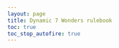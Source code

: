 ```yaml
---
layout: page
title: Dynamic 7 Wonders rulebook
toc: true
toc_stop_autofire: true
---
```


<script type="text/javascript">

function toggleEd() {
  return toggle('#cylonleader');
}

function toggle(id) {
  if (readCheckbox(id)) { 
    $(id).prop('checked', false);
  } else { 
    $(id).prop('checked', true);
  }
  flipSwitches();
  return false; 

}

function readCheckbox(id) {
  return $(id).is(':checked')
}

function enable(id) {
  $(id).removeAttr('disabled');
}

function forbidCheckbox(id) {
  $(id).prop('checked', false)
       .prop('disabled', true);
}

function mandateCheckbox(id) {
  $(id).prop('checked', true)
       .prop('disabled', true);
}


function forbidMenu(id) {
  $(id).prop('disabled', true);
  if ( $(id).is(':selected')) {
    $(id).removeAttr('selected');
  }
}

function validateForm() {
  if (readCheckbox('#pegasus')) {
    enable('#newcaprica');
    enable('#forceexodus');
  } else {
    forbidCheckbox('#forceexodus');
    forbidMenu('#newcaprica');
  }
  // Exodus checkboxes only allowed with Exodus.
  if ( readCheckbox('#exodus') ) {
    // Enable those boxes
    enable('#personalgoal');
    enable('#finalfive');
    enable('#cylonfleet');
    enable('#forcepegasus');
    enable('#ioniannebula');
  } else {
    // Disable them and also make sure they're not checked.
    forbidCheckbox('#personalgoal');
    forbidCheckbox('#finalfive');
    forbidCheckbox('#cylonfleet');
    forbidCheckbox('#forcepegasus');
    forbidMenu('#ioniannebula');
  }
  if ( $('#ioniannebula').is(':selected')
       || $('#allendings').is(':selected')
       || ! readCheckbox('#exodus') ) {
    forbidCheckbox('#allyseasons');
  } else {
    enable('#allyseasons');
  }
  
  // Loyalty deck styles only apply in certain scenarios
  if ($('#ioniannebula').is(':selected')
       || readCheckbox('#allyseasons') 
       || readCheckbox('#personalgoal')) {
     // Exodus style is required.
     forbidCheckbox('#forcepegasus');
     forbidCheckbox('#forceexodus');
   }
  
  if (readCheckbox('#forceexodus')) {
    // Obviously can't have both on at the same time
    forbidCheckbox('#forcepegasus');
  } else if (readCheckbox('#forcepegasus') || readCheckbox('#exodus')) {
    // Also, no point in "forcing" Exodus if it's already on
    forbidCheckbox('#forceexodus');
  }
  
  if (readCheckbox('#daybreak')) {
    enable('#searchforhome');
    if ( ! $('#searchforhome').is(':selected')
         && ! $('#allendings').is(':selected')) {
      enable('#forcedemetrius');
    } else {
      forbidCheckbox('#forcedemetrius');
    }
  } else {
    forbidMenu('#searchforhome');
    forbidCheckbox('#forcedemetrius');
  }
  if (readCheckbox('#pegasus') || readCheckbox('#daybreak')) {
    enable('#cylonleader');
  } else {
    forbidCheckbox('#cylonleader');
  }
  
  if (readCheckbox('#cylonleader') || readCheckbox('#daybreak')) {
    // Sympathizer rules don't apply
    forbidCheckbox('#nosympathizer');
    forbidCheckbox('#sympatheticcylon');
  } else {
    enable('#nosympathizer');
    enable('#sympatheticcylon');
  }
  if (readCheckbox('#sympatheticcylon')) {
    forbidCheckbox('#nosympathizer');
  } else if (readCheckbox('#nosympathizer')) {
    forbidCheckbox('#sympatheticcylon');
  }
  
  if (! readCheckbox('#daybreak') &&
        (readCheckbox('#cylonleader') || readCheckbox('#sympatheticcylon'))) {
    // Agenda cards are possible, might want to override
    enable('#forcemotive');
  } else {
    forbidCheckbox('#forcemotive');
  }
  
  if (readCheckbox('#daybreak') || readCheckbox('#pegasus')
      || readCheckbox('#sympatheticcylon')) {
    forbidCheckbox('#forceoverlay');  
  } else {
    enable('#forceoverlay');
  }
  
}

function highlight(theClass) {
  // Don't highlight the "no" classes, except for "nosympathizer"
  if (theClass === "nosympathizer" || ! /^no/.test(theClass)) {
    $('.' + theClass).css({"background-color":"lightyellow"});
  }
}

function unhighlight(theClass) {
  $('.' + theClass).css({"background-color":""});
}

function flipSwitches () {
  // Step 1: validate the form. Uncheck and disable items that aren't
  // allowed.
  
  validateForm();
  
  // Step 2: Collect lists of classes to hide and show.
  var showThese = [];
  var hideThese = [];
  var pullFrom = 'input,option';
  //if (readCheckbox('#allendings')) {
    // Actually, don't read the endings, we'll do that now.
    pullFrom = 'input';
    showThese = ['cities', 'leaders', 'babel', 'armada'];
    hideThese = ['no-cities', 'no-leaders', 'no-babel', 'no-armada'];
  //}
  
  $(pullFrom).each(function(index, element) {
    if ($(this).is(':checked')) {
      showThese.push($(this).attr('id'));
      hideThese.push('no'+$(this).attr('id'));
    } else {
      showThese.push('no'+$(this).attr('id'));
      hideThese.push($(this).attr('id'));
    }
  });  
  
  if (readCheckbox('#daybreak') 
      || readCheckbox('#pegasus')
      || readCheckbox('#exodus')) {
    showThese.push('expansion');
    hideThese.push('noexpansion');
  } else {
    showThese.push('noexpansion');
    hideThese.push('expansion');
  }
  
  if (readCheckbox('#pegasus') || readCheckbox('#exodus')) {
    showThese.push('execution');
    hideThese.push('noexecution');
  } else {
    showThese.push('noexecution');
    hideThese.push('execution');
  }

  // Exodus loyalty if either:
  //    Exodus is enabled, and hasn't been forced off
  //    Or we've forced Exodus rules to be on
  if ( (readCheckbox('#exodus') && ! readCheckbox('#forcepegasus'))
       || readCheckbox('#forceexodus')) {
    showThese.push('exodusloyalty');
    hideThese.push('noexodusloyalty');
  } else {
    showThese.push('noexodusloyalty');
    hideThese.push('exodusloyalty');
  }
  
  if (readCheckbox('#daybreak') || readCheckbox('#pegasus')) {
    showThese.push('treachery');
    hideThese.push('notreachery');
  } else {
    showThese.push('notreachery');
    hideThese.push('treachery');
  }
  
  if (readCheckbox('#cylonleader') || readCheckbox('#sympatheticcylon')) {
    showThese.push('infiltrator');
    hideThese.push('noinfiltrator');
    if (readCheckbox('#daybreak') || readCheckbox('#forcemotive')) {
      showThese.push('motive');
      hideThese.push('agenda');
    } else {
      showThese.push('agenda');
      hideThese.push('motive');
    }
  } else {
    showThese.push('noinfiltrator');
    hideThese.push('infiltrator');
    hideThese.push('agenda');
    hideThese.push('motive');
  }

  
  if (readCheckbox('#ioniannebula') 
       || readCheckbox('#allendings')
       || readCheckbox('#allyseasons')) {
    showThese.push('allies');
    hideThese.push('noallies');
  } else {
    showThese.push('noallies');
    hideThese.push('allies');
  }
  
  if (readCheckbox('#pegasus') || readCheckbox('#daybreak')
      || readCheckbox('#sympatheticcylon')
      || readCheckbox('#forceoverlay')) {
    showThese.push('overlay');
    hideThese.push('nooverlay');  
  } else {
    showThese.push('nooverlay');
    hideThese.push('overlay');
  }
  
  if (readCheckbox('#searchforhome')
        || readCheckbox('#forcedemetrius')
        || readCheckbox('#allendings')) {
    showThese.push('demetrius');
    hideThese.push('nodemetrius');
  } else {
    showThese.push('nodemetrius');
    hideThese.push('demetrius');
  }
  
  // Step 3: Show all the classes that need showing. 
  for (i in showThese) {
    $('.'+showThese[i]).show();
    // Highlight if requested
    if (readCheckbox('#highlight')) {
      highlight(showThese[i]);
    } else {
      unhighlight(showThese[i]);
    }
  }
  // Step 4: Hide all the classes that need hiding. Since we do this 
  // last, that means a given tag needs *all* elements to be visible,
  // or in other words, each list of tags is ANDed together.
  for (i in hideThese) {
    $('.'+hideThese[i]).hide();
  }
  
  // Step 5: Fix the rowspan on the basestar attack table. It has to
  // change based on the options set.
  var rowspan = 3;
  if (readCheckbox('#daybreak')) {
    // Additional one for assault raptors
    rowspan++;
  }
  if ( readCheckbox('#cylonfleet')) {
    // Remove the nuke row
    rowspan--;
  }
  $('#basestardamage').attr('rowspan', rowspan);
    
  // Step 5: Refresh the table of contents.
  $('#toc').toc({showSpeed: 0});
  
  // Save to local storage
  save();
  
  // Update the share URL box
  var url = window.location.origin + window.location.pathname + "?" + buildStateString();
  $('#generatedUrl').val(url);

}

function save() {
  if (window.sessionStorage){
    try {
      $('input,option').each(function(index, element) {
        if (readCheckbox('#'+$(this).attr('id') )) { 
          window.sessionStorage.setItem($(this).attr('id'), "1");
        } else {
          window.sessionStorage.removeItem($(this).attr('id'));
        }
      });  
    } catch (err) {
      // Probably not allowed. That's okay, this
      // feature is optional so silently failing
      // is okay. 
    }
  }
}

// find all the selected / checked items and return a
// querystring representing them
function buildStateString() {
  qs = [];
  $('input,option').each(function(index, element) {
    id = $(this).attr('id');
    if (readCheckbox('#' + id)) {
      qs.push(id);
    }
  });
  return qs.join('&');
}

// enable this id (check it or select it)
function setValue(id) {
  if (!/^[a-zA-Z][a-zA-Z0-9\-\_]+$/.test(id)) {
    return false;
  }
  var el = $('#'+id);
  
  if (el.length === 0) {
    return false;
  }
  
  if (el.is('option') || el.is('input')) {
    el.prop('checked', true);
    el.prop('selected', true);

    return true;
  }
  
  return false;
}

// This is the page initialization code
$(function () {
  // Obviously, we have JavaScript if this is running.
  $(".nojs").hide();
  $(".js").show();

  var foundConfig = false;
  // queryparam exists?
  var qs = window.location.search;
  if (!!qs) {
    // use querystring to set values
    qs = qs.replace("?", '').split('&');
    for (var i=0; i < qs.length; i++) {
      if (setValue(qs[i])) {
        foundConfig = true;
      }
    }
  }
  
  if (foundConfig) {
    // Disable configuration, since this is preconfigured.
    // But they can choose to remove the configuration if desired.
    $(".preconfigured").show();
    $(".nopreconfigured").hide();
  } else {
    // state exists?
    if (window.sessionStorage){
      for (id in window.sessionStorage) {
        setValue(id);
      }
    }
    // Show the real config form
    $("#configform").show();
    // There is no preconfiguration here. Set CSS accordingly.
    $(".preconfigured").hide();
    $(".nopreconfigured").show();

  }
  $('#configform').change(flipSwitches);
  flipSwitches();
});

</script>

<form id="configform" style="display: none;">
  <fieldset id="configbox">
    <legend>Configuration:</legend>
      <label><input type="radio" name="edition" id="Ed1" /> 1st Edition</label>
      <label><input type="radio" name="edition" id="Ed2" /> 2nd Edition</label>
    <hr>
    <label><input type="checkbox" name="wonderpack" id="wonderpack"> Wonder Pack</label><br>
    <label><input type="checkbox" name="catan" id="catan"> Catan Wonder</label><br>
    <hr>
    <label><input type="checkbox" name="leaders" id="leaders"> Leaders</label><br>
    <div style="margin-left: 20px" class="leaders">
        <label><input type="checkbox" name="leaders-anniversary">Leaders Anniversary Pack</label>
    </div>
    <label><input type="checkbox" name="cities" id="cities"> Cities</label><br>
    <div style="margin-left: 20px" class="cities">
        <label><input type="checkbox" name="cities-anniversary">Cities Anniversary Pack</label>
    </div>
    <label><input type="radio" name="babeledifice" id="babel"> Babel</label><br>
    <div style="margin-left: 20px" class="babel">
        <label><input type="checkbox" name="tower" id="tower"> Babel Tower</label>
        <label><input type="checkbox" name="greatprojects" id="greatprojects"> Babel Great Projects</label>
    </div>
    <label><input type="radio" name="babeledifice" id="edifice"> Edifice</label><br>
    <label><input type="checkbox" name="armada" id="armada"> Armada</label><br>
    <div style="margin-left: 20px" class="siracusa">
        <label><input type="checkbox" name="siracusa" id="siracusa">Siracusa Wonder</label>
    </div>
    <label>Share this configuration: 
      <input style="width: 100%;" type="text" id="generatedUrl" name="generatedUrl" />
    </label>
  </fieldset>
</form>

<form id="preconfigform" class="preconfigured" style="display: none;">
    <fieldset id="preconfigbox">
        <legend>Configuration:</legend>
        <p>This link was pre-configured. <a href="{{ site.baseurl }}rulebook.html">
        Click here to go back to the configurable rulebook</a></p>

        <p>
        This configuration includes:</p>
        <ul>
            <li class="Ed1">1st Edition</li>
            <li class="Ed2">2nd Edition</li>
        </ul>
        <ul>
            <li class="wonderpack">Wonder Pack</li>
            <li class="catan">Catan</li>
        </ul>
        <ul>
            <li class="leaders">Leaders<span class="leaders-anniversary"> and Leaders Anniversary Pack</span></li>
            <li class="cities">Cities<span class="cities-anniversary"> and Cities Anniversary Pack</span></li>
            <li class="babel">Babel
            <ul>
                <li class="tower">Babel Tower</li>
                <li class="greatprojects">BabelGreat Projects</li>
            </ul></li>
            <li class="edifice">Edifice</li>
            <li class="armada">Armada</li>
        </ul>
    </fieldset>
</form>

<form id="nojsform" class="nojs">
  <fieldset id="preconfigbox">
    <legend>Configuration:</legend>
    <p>JavaScript is either not enabled or not working. The rules for 
    including every expansion, with no variants enabled, will
    be shown instead, along with the rules for each possible ending. </p>
  </fieldset>
</form>


<div class="help" markdown="1">
## Help

Use the checkboxes and menus above to select a configuration of Battlestar Galactica expansions, modules, and variants. Some items might be disabled if they conflict with another selected option. 

### All endings

Many variants exist that add *all* the endings to the game. None of them are included here, but you can still use this rulebook for such a game by selecting "all endings". This will show all of the official rules for every ending. Whichever variant you are using will tell you how to proceed through all the endings, but when you need to resolve "normal" gameplay events and issues they will be available.

### Agendas and Motives

Pegasus and Daybreak both added Cylon Leaders, but the way that Cylon Leaders win is different in Daybreak. You can choose to "backport" Motive cards to the Pegasus elements that use Agenda cards (Cylon Leaders and Sympathetic Cylon). The reverse (using Agenda cards in Daybreak for Cylon Leaders) isn't integrated into the rules, because Agenda cards are very simple and don't have any rule conflicts. All you have to do is:

- Give the Cylon Leader a Hostile (for a 5 or 7 player game) or Sympathetic (4 or 6 player game) Agenda card when the first round of Loyalty cards goes out.
- Ignore any mention of Motive cards in the rules. 
- Use the text of the Agenda card to determine whether the Cylon Leader wins or loses at the end of the game. 

### Sympathizer variants

The "Sympathizer" role from the base game is intended to be a sort of "half-Cylon": if the game is going well for the humans, a new Cylon is added (with some restrictions), but if not, a human player is merely sent to the Brig. 

This card proved to be rather unpopular for a few reasons. For one, the unlucky player who becomes a Cylon via the Sympathizer card is immediately revealed as a Cylon and doesn't get to secretly sabotage the humans, and even as a Cylon they do not get a Super Crisis and cannot use the Cylon Fleet location, removing over a quarter of their possible Cylon actions. Secondly, it adds an incentive for the humans to sabotage themselves before the Sleeper Agent phase so that the Sympathizer stays human. 

There are a few options for avoiding the Sympathizer. Daybreak and Pegasus add Cylon Leaders, special characters who are almost literally half-Cylons and therefore remove the need for a Sympathizer when they are used. Pegasus adds the option of using the "Sympathetic Cylon" Loyalty card, which is very similar to the Sympathizer but instead changes a player into essentially a Cylon Leader. As a variant, you can even choose to just use the Sympathetic Cylon without the rest of Pegasus. 

Daybreak replaces both the "Sympathizer" and "Sympathetic Cylon" with "The Mutineer", a player who gets lots of Mutiny cards, so no variant is necessary to avoid the Sympathizer using this expansion. 

The simplest option, however, requiring no expansions at all, is the "No Sympathizer" variant which was officially released by Fantasy Flight Games. It just handicaps the humans and allows Cylons to draw more cards. 

### Allies for All Seasons

This variant was designed by Alexander DeSouza. It allows the "Ally" mechanic to be added to a game without having to use the entire Ionian Nebula ending. 

### Loyalty deck variants

The Loyalty deck variants have to do with the Exodus "extra card" rule change. In Pegasus, an executed human player always comes back as a human. This is a little unfortunate from a story perspective: the humans can perform a rather gruesome, but guaranteed, Cylon test for a relatively small cost. Exodus changes this, and always leaves an extra Loyalty card in the deck. This has two effects: an executed human may come back as a Cylon, but a Cylon card might remain in the deck, never dealt to a player at all. 

Both have their pros and cons. The Pegasus version has the advantage that the game is never short a Cylon. The Exodus version has more intrigue, and avoids giving the humans a perverse incentive to kill their own teammates. The Exodus version starts to make even more sense when Personal Goal and Final Five cards are included, because even if an executed human comes back as a human, they may be stuck with one of these human-hostile cards. The Pegasus version starts to make more sense with fewer players, since it becomes more likely that the remaining card will be a Cylon. 

Some game mechanics depend on the Exodus version, like Personal Goal cards and some Ally cards. When those are enabled, you will be forced to use the Exodus style. Otherwise, you can choose whichever one you like best: guaranteed Cylons but also an easy test, or more uncertainty and the possibility of a missing Cylon. You could also pick one, but add an additional rule to mitigate the downsides. Some examples include:

- Exodus rules, then at distance 7, all human players roll the die. The lowest receives the final Loyalty card, guaranteeing that the last Cylon gets out at some point.
- Pegasus rules, but a new human character must draw from a special deck that is half “Personal Goal”/”Final Five” cards, half normal “Not A Cylon” cards. They’ll still be a guaranteed human, but dealing with the special Loyalty card can penalize the humans for killing an innocent.
- Exodus rules, then at the end of the game, if the remaining card was a Cylon, deduct 1 from each resource as a handicap before declaring a human victory.

</div>


{% include toc.html %}

<div id="statictoc" class="nojs">
<i>Jump to...</i> <ol><li><a href="#introduction">Introduction</a></li><li><a href="#the-basics">The basics</a><ol><li><a href="#strategy">Strategy</a></li></ol></li><li><a href="#game-setup">Game setup</a><ol><li><a href="#game-board">Game board</a></li><li><a href="#pegasus">Pegasus</a></li><li><a href="#exodus">Exodus</a></li><li><a href="#daybreak">Daybreak</a></li><li><a href="#kobol-ending">Kobol ending</a></li><li><a href="#new-caprica-ending">New Caprica ending</a></li><li><a href="#ionian-nebula-ending">Ionian Nebula ending</a></li><li><a href="#search-for-home-ending">Search for Home ending</a></li><li><a href="#choosing-characters">Choosing characters</a></li><li><a href="#loyalty-deck">Loyalty Deck</a></li><li><a href="#first-hand-of-cards">First hand of cards</a></li><li><a href="#ionian-nebula-additional-setup">Ionian Nebula additional setup</a></li><li><a href="#rule-reminders">Rule reminders</a></li></ol></li><li><a href="#playing-the-game">Playing The Game</a><ol><li><a href="#game-turn">Game turn</a></li><li><a href="#player-terminology">Player terminology</a></li><li><a href="#secrecy">Secrecy</a></li><li><a href="#resolving-rule-conflicts">Resolving rule conflicts</a></li><li><a href="#component-limitations">Component limitations</a></li><li><a href="#die-rolls">Die rolls</a></li><li><a href="#timing">Timing</a></li><li><a href="#resources">Resources</a></li><li><a href="#trauma-tokens">Trauma Tokens</a><ol><li><a href="#trauma-tokens-on-locations">Trauma tokens on locations</a></li></ol></li><li><a href="#ally-cards">Ally cards</a><ol><li><a href="#placing-a-new-ally">Placing a new Ally</a></li><li><a href="#ally-replaced-with-player-or-location-damaged">Ally replaced with player, or location damaged</a></li></ol></li><li><a href="#demetrius--missions">Demetrius &amp; Missions</a></li><li><a href="#rebel-basestar-human-or-cylon">Rebel Basestar (human or Cylon)</a></li><li><a href="#character-sheets">Character sheets</a></li><li><a href="#once-per-game">Once per game</a></li><li><a href="#loyalty-cards">Loyalty cards</a><ol><li><a href="#personal-goal-cards">Personal Goal cards</a></li><li><a href="#final-five-cards">Final Five cards</a></li><li><a href="#the-mutineer">The Mutineer</a></li></ol></li><li><a href="#mutiny-cards">Mutiny cards</a><ol><li><a href="#drawing-a-second-mutiny-card">Drawing a second Mutiny card</a></li><li><a href="#discarding-treachery-cards-and-gaining-mutiny-cards">Discarding Treachery cards and gaining Mutiny cards</a></li></ol></li><li><a href="#cylon-players">Cylon Players</a><ol><li><a href="#cylon-reveal-resolution">Cylon Reveal resolution</a></li></ol></li><li><a href="#titles">Titles</a><ol><li><a href="#president">President</a></li><li><a href="#admiral">Admiral</a></li><li><a href="#cag-commander-air-group">CAG (Commander, Air Group)</a></li></ol></li><li><a href="#lines-of-succession">Lines of Succession</a></li><li><a href="#actions--abilities">Actions &amp; Abilities</a><ol><li><a href="#movement-actions">Movement actions</a></li></ol></li><li><a href="#moves">Moves</a><ol><li><a href="#sabotage-treachery-card-interrupt">“Sabotage” Treachery card interrupt</a></li><li><a href="#moves-versus-movement-actions">Moves versus Movement actions</a></li></ol></li><li><a href="#skill-cards">Skill Cards</a><ol><li><a href="#skill-check-abilities">Skill Check Abilities</a></li><li><a href="#reckless-cards-and-abilities">Reckless cards and abilities</a></li><li><a href="#types">Types</a></li><li><a href="#destiny-deck">Destiny Deck</a></li></ol></li><li><a href="#crisis-card-resolution">Crisis card resolution</a></li><li><a href="#event-crisis-cards">Event Crisis cards</a></li><li><a href="#super-crisis-cards">Super Crisis Cards</a></li><li><a href="#skill-check-resolution">Skill Check resolution</a></li><li><a href="#activating-cylon-ships">Activating Cylon ships</a><ol><li><a href="#activating-a-raider">Activating a raider</a></li><li><a href="#activating-heavy-raiders-and-centurions">Activating heavy raiders and Centurions</a></li></ol></li><li><a href="#jumping-the-fleet">Jumping the fleet</a></li><li><a href="#sleeper-agent-phase">Sleeper Agent phase</a><ol><li><a href="#revealed-cylons-during-the-sleeper-agent-phase">Revealed Cylons during the Sleeper Agent phase</a></li></ol></li><li><a href="#combat-ship-attack-table">Combat ship attack table</a><ol><li><a href="#basestar-damage">Basestar damage</a></li><li><a href="#damaging-galactica">Damaging Galactica</a></li><li><a href="#damaging-pegasus">Damaging Pegasus</a></li><li><a href="#scar">Scar</a></li></ol></li><li><a href="#human-combat-ships">Human combat ships</a><ol><li><a href="#civilian-ships">Civilian ships</a><ol><li><a href="#drawing-and-destroying">Drawing and destroying</a></li></ol></li><li><a href="#raptors">Raptors</a></li><li><a href="#vipers">Vipers</a></li><li><a href="#mark-vii-vipers">Mark VII Vipers</a></li><li><a href="#assault-raptors">Assault raptors</a></li><li><a href="#piloting">Piloting</a></li></ol></li><li><a href="#execution">Execution</a><ol><li><a href="#finishing-a-cylon-execution">Finishing a Cylon execution</a></li><li><a href="#finishing-a-human-execution">Finishing a human execution</a></li></ol></li><li><a href="#character-ability-notes">Character ability notes</a></li><li><a href="#location-notes">Location notes</a><ol><li><a href="#commmand">Commmand</a></li><li><a href="#the-brig">The Brig</a></li><li><a href="#choosing-players-for-sickbaybrig">Choosing players for Sickbay/Brig</a></li><li><a href="#colonial-one">Colonial One</a></li><li><a href="#cylon-fleet-location">Cylon Fleet location</a></li><li><a href="#basestar-bridge">Basestar Bridge</a></li></ol></li></ol></li><li><a href="#ending-the-game">Ending the game</a><ol><li><a href="#new-caprica-phase">New Caprica phase</a><ol><li><a href="#new-caprica-phase-setup">New Caprica phase setup</a></li><li><a href="#new-caprica-phase-rules">New Caprica phase rules</a><ol><li><a href="#occupation-forces">Occupation Forces</a></li><li><a href="#preparing-civilian-ships">Preparing civilian ships</a></li><li><a href="#brig-versus-detention">Brig versus Detention</a></li></ol></li><li><a href="#before-galactica-returns">Before Galactica returns</a></li><li><a href="#after-galactica-returns">After Galactica returns</a></li><li><a href="#evacuating-new-caprica">Evacuating New Caprica</a></li></ol></li><li><a href="#ionian-nebula-crossroads-phase">Ionian Nebula: Crossroads Phase</a><ol><li><a href="#battle-of-the-ionian-nebula">Battle of the Ionian Nebula</a></li><li><a href="#crossroads">Crossroads</a></li><li><a href="#the-trialboxing-the-line">The Trial/Boxing the Line</a></li><li><a href="#elimination">Elimination</a></li></ol></li><li><a href="#human-loss">Human loss</a></li><li><a href="#final-jump">Final jump</a></li></ol></li></ol>
</div>

## Introduction


## The basics


## Game setup
Prepare a spacious table.

<ol>
<li>Separate the Age cards into the three Age decks. </li>
<li>Discard the cards that show a player count above the number of players. </li>
<li class="cities">Separate the Black cards into the three Age decks and shuffle each. </li>
<li class="cities">For each age add as many black cards as there are players. </li>
<li>Shuffle all the purple (Guild) cards and draw the <em>number of players + 2 </em>and add them to the Age III deck. </li>
<li class="armada">Separate the Armada Age cards into the three age decks and shuffle each. </li>
<li class="armada">For each age, add as many Armada cards as there are players. </li>
<li>Add to the set of wonders <span class="cities">Byzantium, Petra, </span><span class="armada">Siracusa, </span><span class="leaders">Rome, Abu Simbel, </span><span class="edifice">Ur, </span>to the set of wonders. </li>
<li>Each player selects or randomly gets a Wonder Board. Choose or select randomly <span class="Ed1">an A </span><span class="Ed2">a day </span>or <span class="Ed1">B </span><span class="Ed2">night </span> side. </li>
<li>Each player gets <span class="no-leaders">3 </span><span class="leaders">6 </span>coins from the bank. </li>
<li class="babel tower">Place the base of the Babel Tower depending on the number of players (2-4 players, 3 placeholders; 5-8 players, 4 placeholders). </li>
<li class="babel tower">Deal 3 random Babel tiles in front of them, face down. </li>
<li class="babel tower">Secretly choose one tile, place it down in front of you and pass the remaining to the player on your right. </li>
<li class="babel tower">Repeat until each player receives the last tile from the player to the left and each player has 3 tiles in their pile. </li>
<li class="leaders">Deal 4 random leader cards to each player</li>
<li class="leaders">Secretly choose one leader card and place it face down in front of you. </li>
<li class="leaders">Pass the rest of the cards to the person on your right. </li>
<li class="leaders">Repeat until all the cards are used, so each person has a leader card in hand, which is discarded. </li>
<li class="armada">Each player gets a shipyard board and a boat of each color. </li>
<li class="armada">The island cards are added to the table in separate piles for each level. </li>
<li class="edifice">Separate the Edifice cards into the three Ages, shuffle them and place one random card per Age, project face up, in the middle of the table. </li>
<li class="edifice">Put the number of participation pawns (2,3,3,4,5) on each card depending on the number of players (3,4,5,6,7).
<div markdown="1">
| Players | Pawns |
| ------- | ----- |
|    3    |   2   |
|    4    |   3   |
|    5    |   3   |
|    6    |   4   |
|    7    |   5   |

</div>
</li>
</ol>

## Turn order
### Start of Age
<ol>
<li class="babel greatprojects">Take one Great Project card and place it in the middle of the table, and place on it as many Participation tokens as the number of players minus one. </li>
<li class="leaders">Choose one of your leader cards and place them face down in front of you.
You can:
    <ul>
        <li>Recruit this Leader:
            <ul>
                <li>Reveal the leader and pay its cost in coins. Place your leader face up next to your wonder. From now on you can benefit from its effect. </li>
                <li>If the cost shows 'A' then it cost in coins is the current Age. </li></ul></li>
        <li>Construct a stage of your Wonder:
            Use the leader card to build a stage of your wonder following the usual rules. </li>
        <li>Sell this leader:
            Discard the leader card and take 3 coins from the bank. 
    </ul></li>
<li>Choose a card from your hand, and pass the deck to the player of your left or right (look at the curved arrow on the back of the cards).
    <ul>
        <li>Construct the card <strong>as long as it's not already existing in your city</strong>:
            <ul?>
            <li>Pay the cost shown on the card and place it, face up, behind your wonder. Resources must com from you or your neighbors. Each resource costs 2 coins. </li>
            <li><span class="armada babel greatprojects">Choose between:</span>
                <ul>
                <li class="armada"> If the card color matches Red, Yellow, Blue, or Green, you may pay the cost and move the corresponding boat on your shipyard board and apply the corresponding effect. If the effect is exploring an island, if you are the only one exploring that level's island, draw 4 cards and choose one to keep, returning the rest to the deck and shuffle. If multiple players are exploring the same level's island, they are dealt evenly all the cards from that level in the island deck, returning those cards that cannot be dealt. Each player choose which island to explore and return the rest to the deck, and shuffle. Place the island card under the Shipyard board on the corresponding space, leaving visible only the benefit granted. </li>
                <li class="babel greatprojects">If the card you constructed matches the color of the active Great Project, and there are available participation to-kens on the Great Project card, you can participate in its construction paying the Participation Cost. If you choose to do so, take a participation token and place it on your Wonder Board. </li></ul></li>
    <li>Construct a stage of your wonder:
        Construct the next stage of your wonder in order. <span class="siracusa">Siracusa stages can be built in any order. </span><span class="wonderpack">The Great Wall stages can be built in any order. </span>
        <ul>
            <li>Turn the card face down and pay the cost shown on the wonder space it is being used for. Place the upside-down card on the bottom of the wonder under the stage you have built. <span class="edifice">Once per age, when you construct a stage of your wonder you can participate in the construction in the current age's edifice. Pay the cost of your wonder stage and the project cost at the same time, then take a participation pawn from the card. If multiple players contribute on the same turn, take extra pawns from the box if needed. If all pawns are taken from the edifice card, then it is constructed. Flip the card over and anyone with a participation pawn immediately gains the reward shown on the card. <span class="armada">You cannot move a ship forward <strong>and </strong>contribute to a project on the same turn</span></span><span class="armada">Move a boat on your shipyard board on the column with the wonder symbol<span class="edifice"> only if you didn't participate in the edifice construction this turn</span>. </span></li></ul></li>        
    <li>Sell the card:
        <ul>
            <li>Discard the card face down in the middle of the table and take 3 coins from the bank<span class="armada"> <strong>or </strong>move your yellow boat up a row without paying the naval cost</span>. </li></ul></li>
    <li class="babel tower">Build the Babel Tower:
        <ul>
            <li>Discard the card and place the chosen Babel Tower tile face down in front of you. Once all players have played their turn, place your tile on the board, starting from the placeholder marked with the circular arrow. If more than one player is building the table, the tiles are placed in order of the number printed in the tile. </li>
            <li>The effects of the Babel Tower tiles apply to all players as long as they are not covered by another Babel Tower tile. </li>
        </ul></li></ul></li></ol>
<p>Continue until you have 2 cards in your hand. If that's the case, discard one, and play the other one.</p>

#### Turn Resolution
The turn is always resolved in this order
<ol>
<li>Pay all construction costs (card, Wonder<span class="armada">, Naval Construction</span>) </li>
<li class="armada">Move the Ship corresponding to your Naval Construction, if any. </li>
<li class="babel tower"></li>
<li>Apply all effects<span class="armada"> except Tax and Piracy</span>. </li>
<li class="armada">Resolve Island exploration. </li> 
<li>Resolve construction of cards from the discard pile<span class="armada"> (no Naval Construction allowed)</span>. </li>
<li class="armada">Resolve Tax and Piracy. </li>
</ol>

### End of Age
<ol>
<li class="babel greatprojects">Check the completion status of the Great Project
    <ul>
    <li><strong>The Great Project is a success. </strong> If all participation tokens have been taken all players who participated gain as many reward tokens as they have participation tokens in their possession. The return tokens are returned to the supply. </li>
    <li><strong>The Great Project is a failure. </strong>If there are remaining tokens on the Great Project card, those players without a participation token suffer the penalty displayed on the Great Project card. The return tokens are returned to the supply. </li>
    </ul>
    If a player cannot pay the penalty, they must take a penalty token for value according to the Age (-1, -2, or -3). 
</li>
<li>Resolve <span class="no-armada">Military</span><span class="armada">Ground</span> Conflict. Award bonus and penalty points comparing your <span class="no-armada">military strength</span><span class="armada">Ground Shields</span> to your left and right neighbors'<span class="armada"> and players you've given an incursion token to (diplomacy tokens do not affect boarding tokens)</span>. In case of tie no one gets a bonus/penalty token. <span class="cities">If you have a diplomacy token, you do not participate in military conflicts and your neighbors to your left and right compare each other as if they were adjacent. Discard the diplomacy token after the resolution of all conflicts. </span></li>
<li class="armada">Resolve Naval conflicts. Award bonus and penalty tokens. The comparison is done among all players. The weakest Naval Strength gets a penalty bonus, then the strongest, second and third get the corresponding bonuses, in that order. 
<div markdown="1">
|  Age  | Weakest | Strongest | 2nd Strongest | 3rd Strongest |
|  ---  | ------- | --------- | ------------- | ------------- |
|  I    |    -1   |     3     |       1       |               |
|  II   |    -2   |     5     |       3       |               |
|  III  |    -3   |     7     |       5       |       3       |

</div>
In case of a tie for the weakest, both players take a Naval Defeat token. In case of a tie for the strongest, both players take the reward of the next rank, and the second goes down to the third rank. In case of a tie in second strongest, both players go down to third rank and the player(s) in third position get no bonus tokens.
</li>

Each Guild Card is limited to a maximum of 10 points.